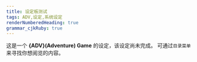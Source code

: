 ```yaml
---
title: 设定板测试
tags: ADV,设定,系统设定
renderNumberedHeading: true
grammar_cjkRuby: true
---
```



这是一个 **{ADV}(Adventure) Game** 的设定，该设定尚未完成。
可通过`目录菜单`来寻找你想阅览的内容。
